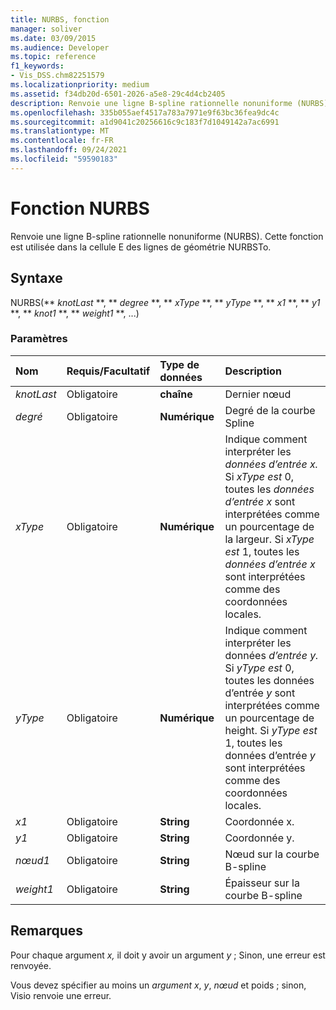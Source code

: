 ```yaml
---
title: NURBS, fonction
manager: soliver
ms.date: 03/09/2015
ms.audience: Developer
ms.topic: reference
f1_keywords:
- Vis_DSS.chm82251579
ms.localizationpriority: medium
ms.assetid: f34db20d-6501-2026-a5e8-29c4d4cb2405
description: Renvoie une ligne B-spline rationnelle nonuniforme (NURBS). Cette fonction est utilisée dans la cellule E des lignes de géométrie NURBSTo.
ms.openlocfilehash: 335b055aef4517a783a7971e9f63bc36fea9dc4c
ms.sourcegitcommit: a1d9041c20256616c9c183f7d1049142a7ac6991
ms.translationtype: MT
ms.contentlocale: fr-FR
ms.lasthandoff: 09/24/2021
ms.locfileid: "59590183"
---
```

# <a name="nurbs-function"></a>Fonction NURBS

Renvoie une ligne B-spline rationnelle nonuniforme (NURBS). Cette fonction est utilisée dans la cellule E des lignes de géométrie NURBSTo.
  
## <a name="syntax"></a>Syntaxe

NURBS(** *knotLast* **, ** *degree* **, ** *xType* **, ** *yType* **, ** *x1* **, ** *y1* **, ** *knot1* **, ** *weight1* **, ...) 
  
### <a name="parameters"></a>Paramètres

|**Nom**|**Requis/Facultatif**|**Type de données**|**Description**|
|:-----|:-----|:-----|:-----|
| _knotLast_ <br/> |Obligatoire  <br/> |**chaîne** <br/> | Dernier nœud  <br/> |
| _degré_ <br/> |Obligatoire  <br/> |**Numérique** <br/> |Degré de la courbe Spline  <br/> |
| _xType_ <br/> |Obligatoire  <br/> |**Numérique** <br/> |Indique comment interpréter les _données d’entrée x._ Si  _xType est_ 0, toutes les  _données d’entrée x_ sont interprétées comme un pourcentage de la largeur. Si  _xType est_ 1, toutes les  _données d’entrée x_ sont interprétées comme des coordonnées locales.  <br/> |
| _yType_ <br/> |Obligatoire  <br/> |**Numérique** <br/> |Indique comment interpréter les données _d’entrée y._ Si  _yType est_ 0, toutes les données d’entrée  _y_ sont interprétées comme un pourcentage de height. Si  _yType est_ 1, toutes les données d’entrée  _y_ sont interprétées comme des coordonnées locales.  <br/> |
| _x1_ <br/> |Obligatoire  <br/> |**String** <br/> |Coordonnée x.  <br/> |
| _y1_ <br/> |Obligatoire  <br/> |**String** <br/> |Coordonnée y.  <br/> |
| _nœud1_ <br/> |Obligatoire  <br/> |**String** <br/> |Nœud sur la courbe B-spline  <br/> |
| _weight1_ <br/> |Obligatoire  <br/> |**String** <br/> |Épaisseur sur la courbe B-spline  <br/> |
   
## <a name="remarks"></a>Remarques

Pour chaque argument  *x,*  il doit y avoir un argument  *y*  ; Sinon, une erreur est renvoyée. 
  
Vous devez spécifier au moins un *argument* *x*, *y*, *nœud* et poids ; sinon, Visio renvoie une erreur. 
  


